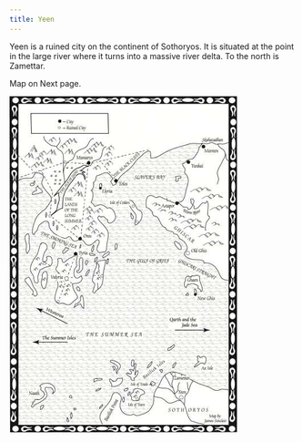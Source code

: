 ```yaml
---
title: Yeen
---
```


Yeen is a ruined city on the continent of Sothoryos. It is situated at the point in the large river where it turns into a massive river delta. To the north is Zamettar.

Map on Next page.

![Image](images/000016.jpg)


